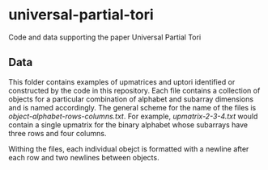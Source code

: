 # universal-partial-tori

Code and data supporting the paper Universal Partial Tori

## Data

This folder contains examples of upmatrices and uptori identified or constructed by the code in this repository. Each file contains a collection of objects for a particular combination of alphabet and subarray dimensions and is named accordingly. The general scheme for the name of the files is _object-alphabet-rows-columns.txt_. For example, _upmatrix-2-3-4.txt_ would contain a single upmatrix for the binary alphabet whose subarrays have three rows and four columns.

Withing the files, each individual obejct is formatted with a newline after each row and two newlines between objects.
